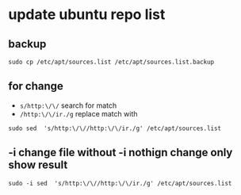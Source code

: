 # update ubuntu repo list 

## backup
```
sudo cp /etc/apt/sources.list /etc/apt/sources.list.backup
```

## for change 
- ```s/http:\/\/``` search for match
- ```/http:\/\/ir./g``` replace match with
```
sudo sed  's/http:\/\//http:\/\/ir./g' /etc/apt/sources.list
```
## -i change file without -i nothign change only show result
```
sudo -i sed  's/http:\/\//http:\/\/ir./g' /etc/apt/sources.list
```